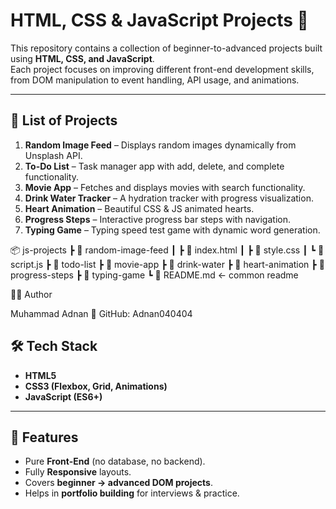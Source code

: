 # HTML, CSS & JavaScript Projects 🚀

This repository contains a collection of beginner-to-advanced projects built using **HTML, CSS, and JavaScript**.  
Each project focuses on improving different front-end development skills, from DOM manipulation to event handling, API usage, and animations.  

---

## 📌 List of Projects

1. **Random Image Feed** – Displays random images dynamically from Unsplash API.  
2. **To-Do List** – Task manager app with add, delete, and complete functionality.  
3. **Movie App** – Fetches and displays movies with search functionality.  
4. **Drink Water Tracker** – A hydration tracker with progress visualization.  
5. **Heart Animation** – Beautiful CSS & JS animated hearts.  
6. **Progress Steps** – Interactive progress bar steps with navigation.  
7. **Typing Game** – Typing speed test game with dynamic word generation.

📦 js-projects
 ┣ 📂 random-image-feed
 ┃ ┣ 📜 index.html
 ┃ ┣ 📜 style.css
 ┃ ┗ 📜 script.js
 ┣ 📂 todo-list
 ┣ 📂 movie-app
 ┣ 📂 drink-water
 ┣ 📂 heart-animation
 ┣ 📂 progress-steps
 ┣ 📂 typing-game
 ┗ 📜 README.md  ← common readme

👨‍💻 Author

Muhammad Adnan
📌 GitHub: Adnan040404

## 🛠️ Tech Stack
- **HTML5**
- **CSS3 (Flexbox, Grid, Animations)**
- **JavaScript (ES6+)**

---

## 🎯 Features
- Pure **Front-End** (no database, no backend).  
- Fully **Responsive** layouts.  
- Covers **beginner → advanced DOM projects**.  
- Helps in **portfolio building** for interviews & practice.  
